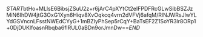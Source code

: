 $START$btHo+MLlsE6BibsjZSuU2z+r6jArC4pXYtCt2eIFPDFRcGLwSibBSZJzMiN6IhDW4jtG3OxG1Xyn6Hiqv8XvOqkcq4vrn2dVFVj6afqM/RlNJWRsJlwYLYdGSVncnLFsstNWEdCYyG+1mBZlyPhSep5rCqY+BaTsEF2Z1SoYR3lr8ORp1+0DjDUKlfoasnRbqba6flRUL0aBDn9orJmnDw==$END$